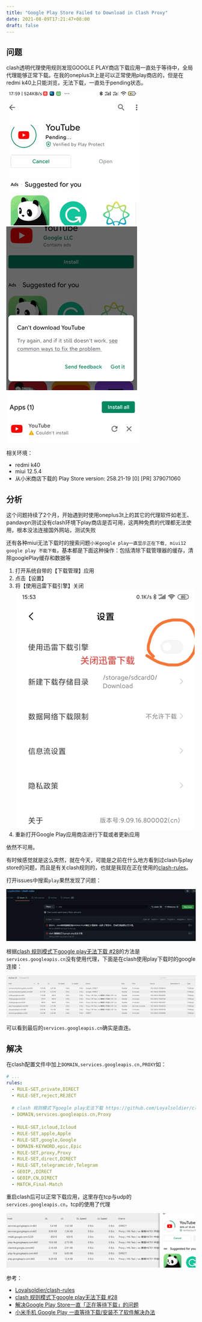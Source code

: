 ```yaml
---
title: "Google Play Store Failed to Download in Clash Proxy"
date: 2021-08-09T17:21:47+08:00
draft: false
---
```


## 问题

clash透明代理使用规则发现GOOGLE PLAY商店下载应用一直处于等待中，全局代理能够正常下载。在我的oneplus3t上是可以正常使用play商店的，但是在redmi k40上只能浏览，无法下载，一直处于pending状态。

![](play-store-failed-to-download-in-clash-proxy/2021-08-09-18-06-18.gif)
![](play-store-failed-to-download-in-clash-proxy/2021-08-09-18-09-35.png)
![](play-store-failed-to-download-in-clash-proxy/2021-08-09-18-14-35.png)

相关环境：

- redmi k40
- miui 12.5.4
- 从小米商店下载的 Play Store version: 258.21-19 [0] [PR] 379071060

## 分析

这个问题持续了2个月，开始遇到时使用oneplus3t上的其它的代理软件如老王、pandavpn测试没有clash环境下play商店是否可用，这两种免费的代理都无法使用，根本没法连接国外网站，测试失败

还有各种miui无法下载时的搜索问题`小米google play一直显示正在下载, miui12 google play 不能下载`，基本都是下面这种操作：包括清除下载管理器的缓存，清除googlePlay缓存和数据等

1. 打开系统自带的【下载管理】应用
2. 点击【设置】
3. 将【使用迅雷下载引擎】关闭
    ![](play-store-failed-to-download-in-clash-proxy/2021-08-09-18-19-06.png)
4. 重新打开Google Play应用商店进行下载或者更新应用

依然不可用。

有时候感觉就是这么突然，就在今天，可能是之前在什么地方看到过clash与play store的问题，而且是有关clash规则的，也就是我现在正在使用的[clash-rules](https://github.com/Loyalsoldier/clash-rules)。

打开issues中搜索`play`果然发现了问题：

![](play-store-failed-to-download-in-clash-proxy/2021-08-09-19-13-51.png)

根据[clash 规则模式下google play无法下载 #28](https://github.com/Loyalsoldier/clash-rules/issues/28#issuecomment-829886733)的方法是`services.googleapis.cn`没有使用代理，下面是在clash使用play下载时的google连接：

![](play-store-failed-to-download-in-clash-proxy/2021-08-09-18-34-55.png)

可以看到最后的`services.googleapis.cn`确实是直连。

## 解决

在clash配置文件中加上`DOMAIN,services.googleapis.cn,PROXY`如：

```yml
# ...
rules:
  - RULE-SET,private,DIRECT
  - RULE-SET,reject,REJECT

  # clash 规则模式下google play无法下载 https://github.com/Loyalsoldier/clash-rules/issues/28
  - DOMAIN,services.googleapis.cn,Proxy

  - RULE-SET,icloud,Icloud
  - RULE-SET,apple,Apple
  - RULE-SET,google,Google
  - DOMAIN-KEYWORD,epic,Epic
  - RULE-SET,proxy,Proxy
  - RULE-SET,direct,DIRECT
  - RULE-SET,telegramcidr,Telegram
  - GEOIP,,DIRECT
  - GEOIP,CN,DIRECT
  - MATCH,Final-Match
```

重启clash后可以正常下载应用，这里存在tcp与udp的`services.googleapis.cn`，tcp的使用了代理

![](play-store-failed-to-download-in-clash-proxy/2021-08-09-18-44-36.png)


参考：

- [Loyalsoldier/clash-rules](https://github.com/Loyalsoldier/clash-rules)
- [clash 规则模式下google play无法下载 #28](https://github.com/Loyalsoldier/clash-rules/issues/28)
- [解决Google Play Store一直「正在等待下载」的问题](https://yueyue200830.github.io/2020/02/29/%E8%A7%A3%E5%86%B3Google-Play-Store%E4%B8%80%E7%9B%B4%E3%80%8C%E6%AD%A3%E5%9C%A8%E7%AD%89%E5%BE%85%E4%B8%8B%E8%BD%BD%E3%80%8D%E7%9A%84%E9%97%AE%E9%A2%98/)
- [小米手机 Google Play 一直等待下载/安装不了软件解决办法](http://www.chinacion.cn/article/8209.html)
